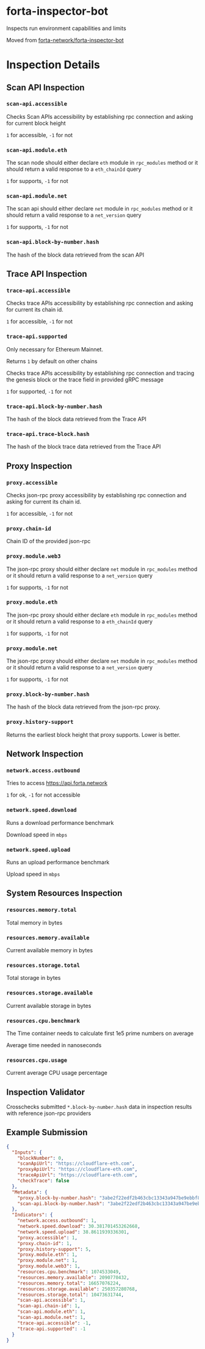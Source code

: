 # forta-inspector-bot

Inspects run environment capabilities and limits

Moved from [forta-network/forta-inspector-bot](forta-inspector-bot-repo)

# Inspection Details

## Scan API Inspection

### `scan-api.accessible`

Checks Scan APIs accessibility by establishing rpc connection and asking for current block height

`1` for accessible, `-1` for not

### `scan-api.module.eth`

The scan node should either declare `eth` module in `rpc_modules` method or it should return a valid response to
a `eth_chainId` query

`1` for supports, `-1` for not

### `scan-api.module.net`

The scan api should either declare `net` module in `rpc_modules` method or it should return a valid response to
a `net_version` query

`1` for supports, `-1` for not

### `scan-api.block-by-number.hash`

The hash of the block data retrieved from the scan API

## Trace API Inspection

### `trace-api.accessible`

Checks trace APIs accessibility by establishing rpc connection and asking for current its chain id.

`1` for accessible, `-1` for not

### `trace-api.supported`

Only necessary for Ethereum Mainnet.

Returns `1` by default on other chains

Checks trace APIs accessibility by establishing rpc connection and tracing the genesis block or the trace field in
provided gRPC message

`1` for supported, `-1` for not

### `trace-api.block-by-number.hash`

The hash of the block data retrieved from the Trace API

### `trace-api.trace-block.hash`

The hash of the block trace data retrieved from the Trace API

## Proxy Inspection

### `proxy.accessible`

Checks json-rpc proxy accessibility by establishing rpc connection and asking for current its chain id.

`1` for accessible, `-1` for not

### `proxy.chain-id`

Chain ID of the provided json-rpc

### `proxy.module.web3`

The json-rpc proxy should either declare `net` module in `rpc_modules` method or it should return a valid response to
a `net_version` query

`1` for supports, `-1` for not

### `proxy.module.eth`

The json-rpc proxy should either declare `eth` module in `rpc_modules` method or it should return a valid response to
a `eth_chainId` query

`1` for supports, `-1` for not

### `proxy.module.net`

The json-rpc proxy should either declare `net` module in `rpc_modules` method or it should return a valid response to
a `net_version` query

`1` for supports, `-1` for not

### `proxy.block-by-number.hash`

The hash of the block data retrieved from the json-rpc proxy.

### `proxy.history-support`

Returns the earliest block height that proxy supports. Lower is better.

## Network Inspection

### `network.access.outbound`

Tries to access https://api.forta.network

`1` for ok, `-1` for not accessible

### `network.speed.download`

Runs a download performance benchmark

Download speed in `mbps`

### `network.speed.upload`

Runs an upload performance benchmark

Upload speed in `mbps`

## System Resources Inspection

### `resources.memory.total`

Total memory in bytes

### `resources.memory.available`

Current available memory in bytes

### `resources.storage.total`

Total storage in bytes

### `resources.storage.available`

Current available storage in bytes

### `resources.cpu.benchmark`

The Time container needs to calculate first 1e5 prime numbers on average

Average time needed in nanoseconds

### `resources.cpu.usage`

Current average CPU usage percentage

## Inspection Validator

Crosschecks submitted `*.block-by-number.hash` data in inspection results with reference json-rpc providers

## Example Submission

```json
{
  "Inputs": {
    "blockNumber": 0,
    "scanApiUrl": "https://cloudflare-eth.com",
    "proxyApiUrl": "https://cloudflare-eth.com",
    "traceApiUrl": "https://cloudflare-eth.com",
    "checkTrace": false
  },
  "Metadata": {
    "proxy.block-by-number.hash": "3abe2f22edf2b463cbc13343a947be9ebbf8c16c2b50b2b90e10a199a2344f65",
    "scan-api.block-by-number.hash": "3abe2f22edf2b463cbc13343a947be9ebbf8c16c2b50b2b90e10a199a2344f65"
  },
  "Indicators": {
    "network.access.outbound": 1,
    "network.speed.download": 30.381701453262668,
    "network.speed.upload": 38.8611939336301,
    "proxy.accessible": 1,
    "proxy.chain-id": 1,
    "proxy.history-support": 5,
    "proxy.module.eth": 1,
    "proxy.module.net": 1,
    "proxy.module.web3": 1,
    "resources.cpu.benchmark": 1074533049,
    "resources.memory.available": 2090770432,
    "resources.memory.total": 16657076224,
    "resources.storage.available": 250357280768,
    "resources.storage.total": 10473631744,
    "scan-api.accessible": 1,
    "scan-api.chain-id": 1,
    "scan-api.module.eth": 1,
    "scan-api.module.net": 1,
    "trace-api.accessible": -1,
    "trace-api.supported": -1
  }
}
```

[forta-inspector-bot-repo]: https://github.com/forta-network/forta-inspector-bot/ 